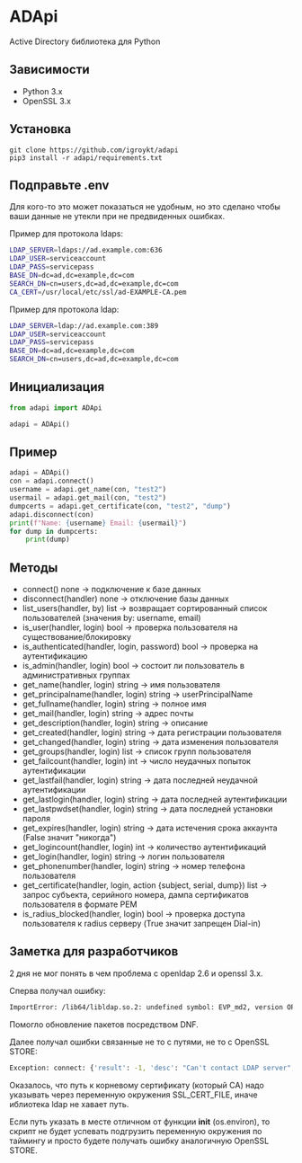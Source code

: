 # ADApi
Active Directory библиотека для Python

## Зависимости
* Python 3.x
* OpenSSL 3.x

## Установка
```
git clone https://github.com/igroykt/adapi
pip3 install -r adapi/requirements.txt
```

## Подправьте .env
Для кого-то это может показаться не удобным, но это сделано чтобы ваши данные не утекли при не предвиденных ошибках.

Пример для протокола ldaps:
```bash
LDAP_SERVER=ldaps://ad.example.com:636
LDAP_USER=serviceaccount
LDAP_PASS=servicepass
BASE_DN=dc=ad,dc=example,dc=com
SEARCH_DN=cn=users,dc=ad,dc=example,dc=com
CA_CERT=/usr/local/etc/ssl/ad-EXAMPLE-CA.pem
```
Пример для протокола ldap:
```bash
LDAP_SERVER=ldap://ad.example.com:389
LDAP_USER=serviceaccount
LDAP_PASS=servicepass
BASE_DN=dc=ad,dc=example,dc=com
SEARCH_DN=cn=users,dc=ad,dc=example,dc=com
```

## Инициализация
```python
from adapi import ADApi

adapi = ADApi()
```

## Пример
```python
adapi = ADApi()
con = adapi.connect()
username = adapi.get_name(con, "test2")
usermail = adapi.get_mail(con, "test2")
dumpcerts = adapi.get_certificate(con, "test2", "dump")
adapi.disconnect(con)
print(f"Name: {username} Email: {usermail}")
for dump in dumpcerts:
    print(dump)
```

## Методы
* connect() none -> подключение к базе данных
* disconnect(handler) none -> отключение базы данных
* list_users(handler, by) list -> возвращает сортированный список пользователей (значения by: username, email)
* is_user(handler, login) bool -> проверка пользователя на существование/блокировку
* is_authenticated(handler, login, password) bool -> проверка на аутентификацию
* is_admin(handler, login) bool -> состоит ли пользователь в административных группах
* get_name(handler, login) string -> имя пользователя
* get_principalname(handler, login) string -> userPrincipalName
* get_fullname(handler, login) string -> полное имя
* get_mail(handler, login) string -> адрес почты
* get_description(handler, login) string -> описание
* get_created(handler, login) string -> дата регистрации пользователя
* get_changed(handler, login) string -> дата изменения пользователя
* get_groups(handler, login) list -> список групп пользователя
* get_failcount(handler, login) int -> число неудачных попыток аутентификации
* get_lastfail(handler, login) string -> дата последней неудачной аутентификации
* get_lastlogin(handler, login) string -> дата последней аутентификации
* get_lastpwdset(handler, login) string -> дата последней установки пароля
* get_expires(handler, login) string -> дата истечения срока аккаунта (False значит "никогда")
* get_logincount(handler, login) int -> количество аутентификаций
* get_login(handler, login) string -> логин пользователя
* get_phonenumber(handler, login) string -> номер телефона пользователя
* get_certificate(handler, login, action {subject, serial, dump}) list -> запрос субъекта, серийного номера, дампа сертификатов пользователя в формате PEM
* is_radius_blocked(handler, login) bool -> проверка доступа пользователя к radius серверу (True значит запрещен Dial-in)


## Заметка для разработчиков
2 дня не мог понять в чем проблема с openldap 2.6 и openssl 3.x.

Сперва получал ошибку:
```bash
ImportError: /lib64/libldap.so.2: undefined symbol: EVP_md2, version OPENSSL_3.0.0
```
Помогло обновление пакетов посредством DNF.

Далее получал ошибки связанные не то с путями, не то с OpenSSL STORE:
```bash
Exception: connect: {'result': -1, 'desc': "Can't contact LDAP server", 'ctrls': [], 'info': 'error:16000069:STORE routines::unregistered scheme'}
```
Оказалось, что путь к корневому сертификату (который CA) надо указывать через переменную окружения SSL_CERT_FILE, иначе иблиотека ldap не хавает путь.

Если путь указать в месте отличном от функции __init__ (os.environ), то скрипт не будет успевать подгрузить переменную окружения по таймингу и просто будете получать ошибку аналогичную OpenSSL STORE.